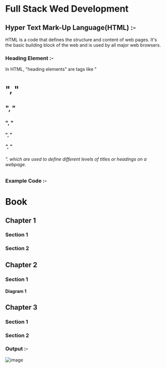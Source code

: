 
# Full Stack Wed Development

## Hyper Text Mark-Up Language(HTML) :-
HTML is a code that defines the structure and content of web pages. It's the basic building block of the web and is used by all major web browsers. 

### Heading Element :-
In HTML, "heading elements" are tags like "<h1>", "<h2>", "<h3>", "<h4>", "<h5>", "<h6>”. which are used to define different levels of titles or headings on a webpage.

### Example Code :-
<h1>Book</h1>
<h2>Chapter 1</h2>
<h3>Section 1</h3>
<h3>Section 2</h3>
<h2>Chapter 2</h2>
<h3>Section 1</h3>
<h4>Diagram 1</h4>
<h2>Chapter 3</h2>
<h3>Section 1</h3>
<h3>Section 2</h3>

### Output :-
![image](https://github.com/user-attachments/assets/014c4042-4f20-46e3-9c5c-4d7733b74c7e)
